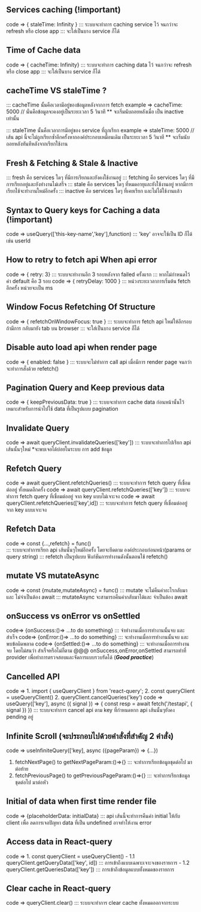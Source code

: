 ## Services caching  (!important)
code => { staleTime: Infinity }
::: ระบบจะทำการ caching service ไว้ จนกว่าจะ refresh หรือ close app
::: จะใส่เป็นบาง service ก็ได้

## Time of Cache data
code => { cacheTime: Infinity}
::: ระบบจะทำการ caching data ไว้ จนกว่าจะ refresh หรือ close app
::: จะใส่เป็นบาง service ก็ได้

## cacheTime VS staleTime ?
::: cacheTime นั้นคือเวลามีอยู่ของข้อมูลหลังจากการ fetch
example => cacheTime: 5000 // นั่นคือข้อมูลจะคงอยู่เป็นระยะเวลา 5 วินาที ** จะเริ่มนับถอยหลังเมื่อ เป็น inactive เท่านั้น

::: staleTime นั้นคือเวลาการมีอยู่ของ service ที่ถูกเรียก
example => staleTime: 5000 // เส้น api นี้จะไม่ถูกเรียกซ้ำอีกครั้งหากองค์ประกอบเหมือนเดิม เป็นระยะเวลา 5 วินาที ** จะเริ่มนับถอยหลังทันทีหลังจากเรียกใช้งาน



## Fresh & Fetching & Stale & Inactive
::: fresh คือ services ใดๆ ที่มีการเรียกและยังคงใช้งานอยู่
::: fetching คือ services ใดๆ ที่มีการเรียกอยู่และยังทำงานไม่เสร็จ
::: stale คือ services ใดๆ ที่หมดอายุและยังใช้งานอยู่  หากมีการเรียกใช้จะทำงานใหม่อีกครั้ง 
::: inactive คือ services ใดๆ ที่เคยเรียก และไม่ได้ใช้งานแล้ว

## Syntax to Query keys for Caching a data (!important)
code => useQuery(['this-key-name','key'],function)
::: 'key' อาจจะใช้เป็น ID ก็ได้ เช่น userId
## How to retry to fetch api When api error
code => { retry: 3} 
::: ระบบจะทำงานอีก 3 รอบหลังจาก failed ครั้งแรก
::: หากไม่กำหนดไว้ ค่า default คือ 3 รอบ 
code => { retryDelay: 1000 } 
::: หน่วงระยะเวลาการเริ่มต้น fetch อีกครั้ง  หน่วยจะเป็น ms


## Window Focus Refetching Of Structure
code => { refetchOnWindowFocus: true }
::: ระบบจะทำการ fetch api ใหม่ให้อีกรอบถ้ามีการ กลับมายัง tab บน browser
::: จะใส่เป็นบาง service ก็ได้

## Disable auto load api when render page
code => { enabled: false }
::: ระบบจะไม่ทำการ call api เมื่อมีการ render page จนกว่าจะทำการสั่งด้วย  refetch()

## Pagination Query and Keep previous data
code => { keepPreviousData: true }
::: ระบบจะทำการ cache data ก่อนหน้านั้นไว้ เหมาะสำหรับการนำไปใช้ data ที่เป็นรูปแบบ pagination


## Invalidate Query
code =>  await queryClient.invalidateQueries(['key']) 
::: ระบบจะทำการไปเรียก api เส้นนั้นๆใหม่ *จะพบเจอได้บ่อยในระบบ การ add ข้อมูล 

## Refetch Query
code => await queryClient.refetchQueries()
::: ระบบจะทำการ fetch query ที่เชื่อมต่ออยู่ ทั้งหมดอีกครั้ง 
code => await queryClient.refetchQueries(['key'])
::: ระบบจะทำการ fetch query ที่เชื่อมต่ออยู่ จาก key แบบไม่เจาะจง
code => await queryClient.refetchQueries(['key',id])
::: ระบบจะทำการ fetch query ที่เชื่อมต่ออยู่ จาก key แบบเจาะจง 

## Refetch Data 
code => const {...,refetch} = func()  
::: ระบบจะทำการเรียก api เส้นนั้นๆใหม่อีกครั้ง โดยจะยึดตาม องค์ประกอบก่อนหน้า(params or query string)
::: refetch เป็นรูปแบบ ฟังก์ชันการทำงานดังนั้นตอนใช้ refetch()

## mutate VS mutateAsync
code => const {mutate,mutateAsync} = func()
::: mutate จะไม่คืนค่าอะไรกลับมา และ ไม่จำเป็นต้อง await
::: mutateAsync จะสามารถคืนค่ากลับมาได้และ จำเป็นต้อง await



## onSuccess vs onError vs onSettled
code=> {onSuccess:()=> ...to do something}
::: จำทำงานเมื่อการทำงานนั้นจบ และ สำเร็จ
code=> {onError:()=> ...to do something}
::: จะทำงานเมื่อการทำงานนั้นจบ และ พบข้อผิดพลาด
code=> {onSettled:()=> ...to do something}
::: จะทำงานเมื่อการทำงานจบ โดยไม่สนว่า สำเร็จหรือไม่ก็ตาม
@@@ onSuccess,onError,onSettled สามารถทำที่ provider เพื่อทำการตรวจสอบและจัดการแบบรวบรัดได้ (***Good practice***)


## Cancelled API 
code =>  1. import { useQueryClient } from 'react-query';
         2. const queryClient = useQueryClient()
         2. queryClient.cancelQueries('key')
code => useQuery(['key'], async ({ signal }) => { 
    const resp = await fetch('/testapi', { signal })
 })
::: ระบบจะทำการ cancel api ตาม key ที่กำหนดหาก api เส้นนั้นๆยังคง pending อยู่




## Infinite Scroll (จะประกอบไปด้วยคำสั่งที่สำคัญ 2 คำสั่ง)
code => useInfiniteQuery(['key], async ({pageParam}) => {...})
1. fetchNextPage() to getNextPageParam:()=>{}
::: จะทำการเรียกข้อมูลชุดต่อไป มาต่อท้าย
2. fetchPreviousPage() to getPreviousPageParam:()=>{}
::: จะทำการเรียกข้อมูลชุดต่อไป มาต่อหัว



## Initial of data when first time render file
code => {placeholderData: initialData}
::: api เส้นนี้จะทำการคืนค่า initial ให้กับ client เพื่อ ลดการเจอปัญหา data ที่เป็น undefined อาจทำให้งาน error


## Access data in React-query
code => 1. const queryClient = useQueryClient()
        - 1.1 queryClient.getQueryData(['key', id]) ::: การเข้าถึงแบบเฉพาะเจาะจงของรายการ
        - 1.2 queryClient.getQueriesData(['key']) ::: การเข้าถึงข้อมูลแบบทั้งหมดของรายการ


## Clear cache in React-query
code => queryClient.clear()
::: ระบบจะทำการ clear cache ทั้งหมดออกจากระบบ



